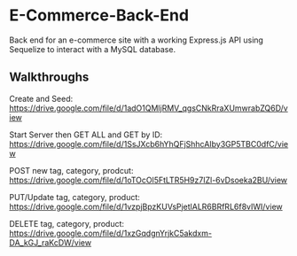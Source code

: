 # E-Commerce-Back-End

Back end for an e-commerce site with a working Express.js API using Sequelize to interact with a MySQL database.

## Walkthroughs

Create and Seed: https://drive.google.com/file/d/1adO1QMljRMV_qgsCNkRraXUmwrabZQ6D/view

Start Server then GET ALL and GET by ID: https://drive.google.com/file/d/1SsJXcb6hYhQFjShhcAIby3GP5TBC0dfC/view


POST new tag, category, prodcut: https://drive.google.com/file/d/1oTOcOl5FtLTR5H9z7IZl-6vDsoeka2BU/view

PUT/Update tag, category, product: https://drive.google.com/file/d/1vzpjBpzKUVsPjetlALR6BRfRL6f8vIWI/view

DELETE tag, category, product: https://drive.google.com/file/d/1xzGqdgnYrjkC5akdxm-DA_kGJ_raKcDW/view
